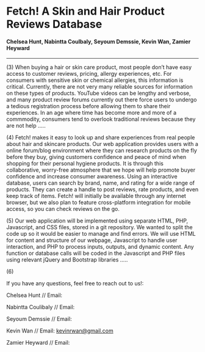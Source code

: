 # Fetch! A Skin and Hair Product Reviews Database

#### Chelsea Hunt, Nabintta Coulbaly, Seyoum Demssie, Kevin Wan, Zamier Heyward
---

(3) When buying a hair or skin care product, most people don’t have easy access to customer reviews, pricing, allergy experiences, etc. For consumers with sensitive skin or chemical allergies, this information is critical. Currently, there are not very many reliable sources for information on these types of products. YouTube videos can be lengthy and verbose, and many product review forums currently out there force users to undergo a tedious registration process before allowing them to share their experiences. In an age where time has become more and more of a commmodity, consumers tend to overlook traditional reviews because they are not help .....

(4) Fetch! makes it easy to look up and share experiences from real people about hair and skincare products. Our web application provides users with a online forum/blog environment where they can research products on the fly before they buy, giving customers confidence and peace of mind when shopping for their personal hygiene products. It is through this collaborative, worry-free atmosphere that we hope will help promote buyer confidence and increase consumer awareness. Using an interactive database, users can search by brand, name, and rating for a wide range of products. They can create a handle to post reviews, rate products, and even keep track of items. Fetch! will initially be available through any internet browser, but we also plan to feature cross-platform integration for mobile access, so you can check reviews on the go. 

(5) Our web application will be implemented using separate HTML, PHP, Javascript, and CSS files, stored in a git repository. We wanted to split the code up so it would be easier to manage and find errors. We will use HTML for content and structure of our webpage, Javascript to handle user interaction, and PHP to process inputs, outputs, and dynamic content. Any function or database calls will be coded in the Javascript and PHP files using relevant jQuery and Bootstrap libraries .....

(6)


If you have any questions, feel free to reach out to us!:

Chelsea Hunt // 
Email: 

Nabintta Coulibaly //
Email:

Seyoum Demssie //
Email:

Kevin Wan //
Email: kevinrwan@gmail.com

Zamier Heyward //
Email:



